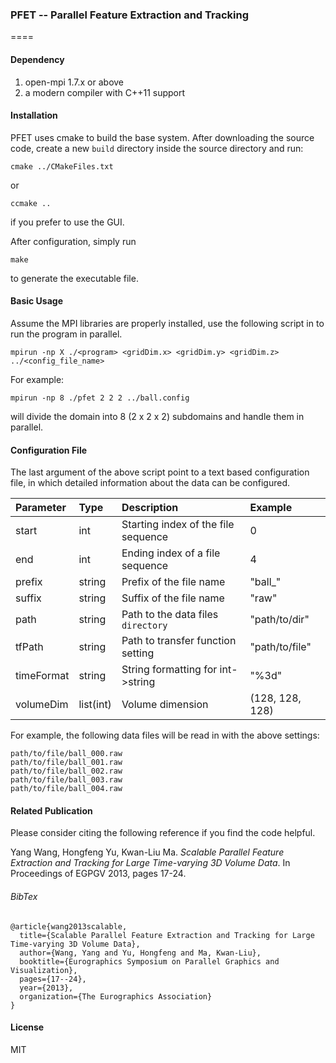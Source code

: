 ### PFET -- Parallel Feature Extraction and Tracking
====

#### Dependency

1. open-mpi 1.7.x or above
2. a modern compiler with C++11 support

#### Installation

PFET uses cmake to build the base system. After downloading the source code, create a new ``build`` directory inside the source directory and run:

    cmake ../CMakeFiles.txt

or 

    ccmake ..

if you prefer to use the GUI. 

After configuration, simply run

    make

to generate the executable file.

#### Basic Usage

Assume the MPI libraries are properly installed, use the following script in to run the program in parallel.

    mpirun -np X ./<program> <gridDim.x> <gridDim.y> <gridDim.z> ../<config_file_name>
    
For example:

    mpirun -np 8 ./pfet 2 2 2 ../ball.config
    
will divide the domain into 8 (2 x 2 x 2) subdomains and handle them in parallel.

#### Configuration File

The last argument of the above script point to a text based configuration file, in which detailed information about the data can be configured.

| Parameter  | Type      | Description                          | Example         | 
|:---------- |:--------- |:------------------------------------ | :-------------- |
| start      | int       | Starting index of the file sequence  | 0               |
| end        | int       | Ending index of a file sequence      | 4               |
| prefix     | string    | Prefix of the file name              | "ball_"         |
| suffix     | string    | Suffix of the file name              | "raw"           |
| path       | string    | Path to the data files ``directory`` | "path/to/dir"   |
| tfPath     | string    | Path to transfer function setting    | "path/to/file"  |
| timeFormat | string    | String formatting for int->string    | "%3d"           |
| volumeDim  | list(int) | Volume dimension                     | (128, 128, 128) |

For example, the following data files will be read in with the above settings:

    path/to/file/ball_000.raw
    path/to/file/ball_001.raw
    path/to/file/ball_002.raw
    path/to/file/ball_003.raw
    path/to/file/ball_004.raw

#### Related Publication

Please consider citing the following reference if you find the code helpful.

Yang Wang, Hongfeng Yu, Kwan-Liu Ma. *Scalable Parallel Feature Extraction and Tracking for Large Time-varying 3D Volume Data*. In Proceedings of EGPGV 2013, pages 17-24.

###### BibTex

    @article{wang2013scalable,
      title={Scalable Parallel Feature Extraction and Tracking for Large Time-varying 3D Volume Data},
      author={Wang, Yang and Yu, Hongfeng and Ma, Kwan-Liu},
      booktitle={Eurographics Symposium on Parallel Graphics and Visualization},
      pages={17--24},
      year={2013},
      organization={The Eurographics Association}
    }

#### License
MIT

